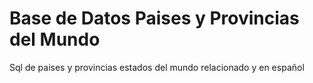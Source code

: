 Base de Datos Paises y Provincias del Mundo
========================

Sql de paises y provincias estados del mundo relacionado y en español